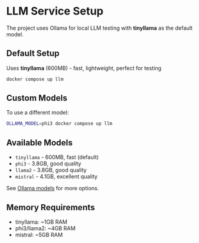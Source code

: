 # LLM Service Setup

The project uses Ollama for local LLM testing with **tinyllama** as the default model.

## Default Setup
Uses **tinyllama** (600MB) - fast, lightweight, perfect for testing
```bash
docker compose up llm
```

## Custom Models
To use a different model:
```bash
OLLAMA_MODEL=phi3 docker compose up llm
```

## Available Models
- `tinyllama` - 600MB, fast (default)
- `phi3` - 3.8GB, good quality
- `llama2` - 3.8GB, good quality
- `mistral` - 4.1GB, excellent quality

See [Ollama models](https://ollama.com/library) for more options.

## Memory Requirements
- tinyllama: ~1GB RAM
- phi3/llama2: ~4GB RAM
- mistral: ~5GB RAM
